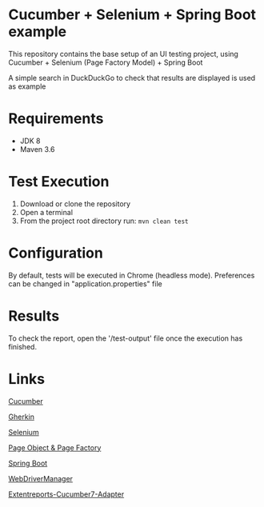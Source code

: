 # Cucumber + Selenium + Spring Boot example

This repository contains the base setup of an UI testing project, using Cucumber + Selenium (Page Factory Model) +
Spring Boot

A simple search in DuckDuckGo to check that results are displayed is used as example

# Requirements

* JDK 8
* Maven 3.6

# Test Execution

1. Download or clone the repository
2. Open a terminal
3. From the project root directory run:  `mvn clean test`

# Configuration

By default, tests will be executed in Chrome (headless mode). Preferences can be changed in "application.properties"
file

# Results

To check the report, open the '/test-output' file once the execution has finished.

# Links

[Cucumber](<https://docs.cucumber.io/>)

[Gherkin](<https://cucumber.io/docs/gherkin/>)

[Selenium](<https://github.com/SeleniumHQ/selenium>)

[Page Object & Page Factory](<https://www.tutorialselenium.com/2019/02/05/page-object-model-selenium-webdriver/>)

[Spring Boot](<https://spring.io/projects/spring-boot>)

[WebDriverManager](<https://github.com/bonigarcia/webdrivermanager>)

[Extentreports-Cucumber7-Adapter](<https://github.com/grasshopper7/extentreports-cucumber7-adapter.git>)
   
